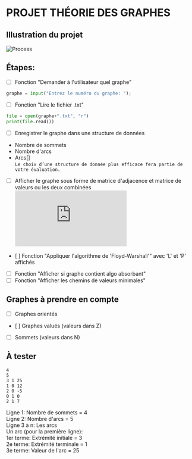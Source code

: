 # PROJET THÉORIE DES GRAPHES

## Illustration du projet
![Process](https://user-images.githubusercontent.com/19282069/95011857-15e00100-0634-11eb-9ca7-564b3127709c.png)

## Étapes: 
- [ ] Fonction "Demander à l'utilisateur quel graphe"    
```python
graphe = input("Entrez le numéro du graphe: "); 
```    
- [ ] Fonction "Lire le fichier .txt"    
```python
file = open(graphe+".txt", "r")
print(file.read())
```     
- [ ] Enregistrer le graphe dans une structure de données    
* Nombre de sommets      
* Nombre d'arcs     
* Arcs[]      
`Le choix d’une structure de donnée plus efficace fera partie de votre évaluation.`      
- [ ] Afficher le graphe sous forme de matrice d'adjacence et matrice de valeurs ou les deux combinées     
![Un lien où il détaille comment bien afficher les matrices](http://math.mad.free.fr/depot/numpy/base.html)      
- [ ] Fonction "Appliquer l'algorithme de 'Floyd-Warshall'" avec 'L' et 'P' affichés     
- [ ] Fonction "Afficher si graphe contient algo absorbant"     
- [ ] Fonction "Afficher les chemins de valeurs minimales"   

## Graphes à prendre en compte     
- [ ] Graphes orientés      
- [ ] Graphes valués (valeurs dans Z)    
- [ ] Sommets (valeurs dans N)    


## À tester     
```    
4
5
3 1 25
1 0 12
2 0 -5
0 1 0
2 1 7
```     

Ligne 1: Nombre de sommets = 4         
Ligne 2: Nombre d'arcs = 5     
Ligne 3 à n: Les arcs     
Un arc (pour la première ligne):      
1er terme: Extrémité initiale = 3     
2e terme: Extrémité terminale = 1       
3e terme: Valeur de l'arc = 25      
